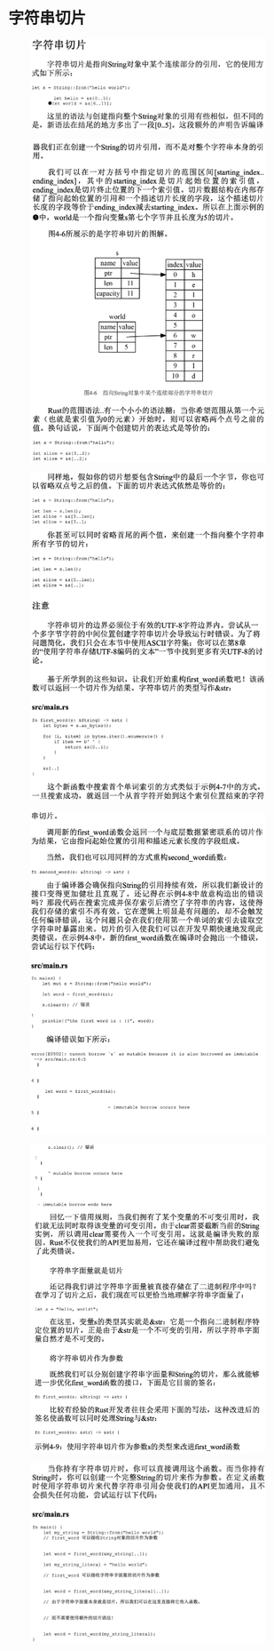 # 字符串切片

<figure><img src="../../../../../.gitbook/assets/image (14).png" alt=""><figcaption></figcaption></figure>

<figure><img src="../../../../../.gitbook/assets/image (15).png" alt=""><figcaption></figcaption></figure>

<figure><img src="../../../../../.gitbook/assets/image (16).png" alt=""><figcaption></figcaption></figure>

<figure><img src="../../../../../.gitbook/assets/image (17).png" alt=""><figcaption></figcaption></figure>

<figure><img src="../../../../../.gitbook/assets/image (18).png" alt=""><figcaption></figcaption></figure>

<figure><img src="../../../../../.gitbook/assets/image (19).png" alt=""><figcaption></figcaption></figure>
